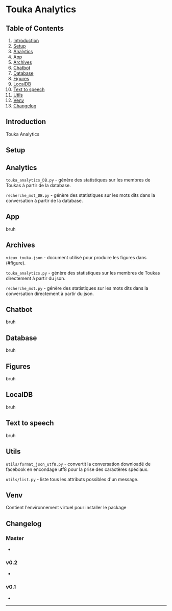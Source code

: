 Touka Analytics
===================

Table of Contents
-------------
1. [Introduction](#introduction)
2. [Setup](#setup)
3. [Analytics](#analytics)
4. [App](#app)
5. [Archives](#archives)
6. [Chatbot](#chatbot)
7. [Database](#database)
8. [Figures](#figure)
9. [LocalDB](#localDB)
10. [Text to speech](#text-to-speech)
11. [Utils](#utils)
12. [Venv](#venv)
13. [Changelog](#changelog)

Introduction
-------------


Touka Analytics


Setup
-------------


Analytics
-------------

``touka_analytics_DB.py`` - génère des statistiques sur les membres de Toukas à partir de la database.

``recherche_mot_DB.py`` - génère des statistiques sur les mots dits dans la conversation à partir de la database.


App
---

bruh


Archives
-------------

``vieux_touka.json`` - document utilisé pour produire les figures dans (#figure).

``touka_analytics.py`` - génère des statistiques sur les membres de Toukas directement à partir du json.

``recherche_mot.py`` - génère des statistiques sur les mots dits dans la conversation directement à partir du json.

Chatbot
-------------


bruh


Database
-------------

bruh


Figures
-------------

bruh


LocalDB
-------------


bruh



Text to speech
-------------

bruh



Utils
-------------

`utils/format_json_utf8.py` - convertit la conversation downloadé de facebook en encondage utf8 pour la prise des caractères spéciaux.

`utils/list.py` - liste tous les attributs possibles d'un message.

Venv
------

Contient l'environnement virtuel pour installer le package


Changelog
---------

### Master
- 

### v0.2
- 

### v0.1
- 

----------